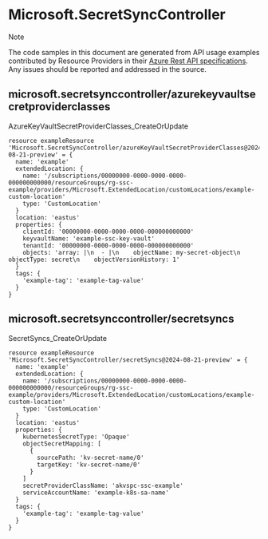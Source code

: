 # Microsoft.SecretSyncController
  
> [!NOTE]
> The code samples in this document are generated from API usage examples contributed by Resource Providers in their [Azure Rest API specifications](https://github.com/Azure/azure-rest-api-specs). Any issues should be reported and addressed in the source.


## microsoft.secretsynccontroller/azurekeyvaultsecretproviderclasses

AzureKeyVaultSecretProviderClasses_CreateOrUpdate
```bicep
resource exampleResource 'Microsoft.SecretSyncController/azureKeyVaultSecretProviderClasses@2024-08-21-preview' = {
  name: 'example'
  extendedLocation: {
    name: '/subscriptions/00000000-0000-0000-0000-000000000000/resourceGroups/rg-ssc-example/providers/Microsoft.ExtendedLocation/customLocations/example-custom-location'
    type: 'CustomLocation'
  }
  location: 'eastus'
  properties: {
    clientId: '00000000-0000-0000-0000-000000000000'
    keyvaultName: 'example-ssc-key-vault'
    tenantId: '00000000-0000-0000-0000-000000000000'
    objects: 'array: |\n  - |\n    objectName: my-secret-object\n    objectType: secret\n    objectVersionHistory: 1'
  }
  tags: {
    'example-tag': 'example-tag-value'
  }
}
```

## microsoft.secretsynccontroller/secretsyncs

SecretSyncs_CreateOrUpdate
```bicep
resource exampleResource 'Microsoft.SecretSyncController/secretSyncs@2024-08-21-preview' = {
  name: 'example'
  extendedLocation: {
    name: '/subscriptions/00000000-0000-0000-0000-000000000000/resourceGroups/rg-ssc-example/providers/Microsoft.ExtendedLocation/customLocations/example-custom-location'
    type: 'CustomLocation'
  }
  location: 'eastus'
  properties: {
    kubernetesSecretType: 'Opaque'
    objectSecretMapping: [
      {
        sourcePath: 'kv-secret-name/0'
        targetKey: 'kv-secret-name/0'
      }
    ]
    secretProviderClassName: 'akvspc-ssc-example'
    serviceAccountName: 'example-k8s-sa-name'
  }
  tags: {
    'example-tag': 'example-tag-value'
  }
}
```
